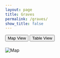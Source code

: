 ```yaml
---
layout: page
title: Graves
permalink: /graves/
show_title: false
---
```


<div class="view-toggle">
  <button id="map-view-btn">Map View</button>
  <button id="table-view-btn">Table View</button>
</div>

<div id="map-view" class="view">
  <div class="map-container">
    <img src="{{ '/assets/imgs/grave-map.jpg' | relative_url }}" alt="Map" id="main-map">
    <div class="shade" style="left: 50px; top: 50px; width: 70px; height: 50px;" data-info="Information about Area 1"></div>
    <div class="shade" style="left: 200px; top: 200px; width: 70px; height: 50px;" data-info="Information about Area 2"></div>
    <!-- Add more shaded divs as needed -->
    <div id="info-box"></div>
  </div>
</div>

<div id="table-view" class="view" style="display: none;">
  <table id="graves-table">
    <thead>
      <tr>
        <th>Grave ID</th>
        <th>Information</th>
      </tr>
    </thead>
    <tbody>
      <!-- Table content will be dynamically generated -->
    </tbody>
  </table>
</div>

<style>
  .view-toggle {
    margin-bottom: 20px;
  }

  #graves-table {
    width: 100%;
    border-collapse: collapse;
    margin: 20px 0;
    font-size: 1em;
    font-family: 'Arial', sans-serif;
    min-width: 400px;
    box-shadow: 0 0 20px rgba(0, 0, 0, 0.15);
  }

  #graves-table thead tr {
    background-color: #009879;
    color: #ffffff;
    text-align: left;
  }

  #graves-table th,
  #graves-table td {
    padding: 12px 15px;
  }

  #graves-table tbody tr {
    border-bottom: 1px solid #dddddd;
  }

  #graves-table tbody tr:nth-of-type(even) {
    background-color: #f3f3f3;
  }

  #graves-table tbody tr:last-of-type {
    border-bottom: 2px solid #009879;
  }

  #graves-table tbody tr.active-row {
    font-weight: bold;
    color: #009879;
  }
</style>

<script>
  const dataUrl = "{{ '/assets/data/vip_grave_list.txt' | relative_url }}";
</script>
<script src="{{ '/assets/js/graves.js' | relative_url }}"></script>
